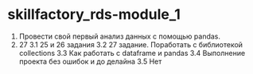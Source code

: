 # skillfactory_rds-module_1
1. Провести свой первый анализ данных с помощью pandas.
2. 27 
3.1 25 и 26 задания
3.2 27 задание. Поработать с библиотекой collections
3.3 Как работать с dataframe и pandas
3.4 Выполнение проекта без ошибок и до делайна
3.5 Нет
